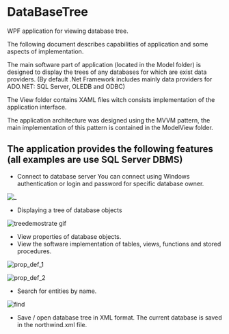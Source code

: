 # DataBaseTree

WPF application for viewing database tree.

The following document describes capabilities of application and some aspects of implementation.

The main software part of application (located in the Model folder) is designed to display the trees of any databases for which are exist data providers. (By default .Net Framework includes mainly data providers for ADO.NET: SQL Server, OLEDB and ODBC)

The View folder contains XAML files witch consists implementation of the application interface.

The application architecture was designed using the MVVM pattern, the main implementation of this pattern is contained in the ModelView folder.

## The application provides the following features (all examples are use SQL Server DBMS)
- Connect to database server
You can connect using Windows authentication or login and password for specific database owner.

![_](https://user-images.githubusercontent.com/29926552/47922739-6dade480-dec0-11e8-8e60-3c909f2d2a93.png)

- Displaying a tree of database objects

![treedemostrate gif](https://user-images.githubusercontent.com/29926552/47922755-7c949700-dec0-11e8-8f55-c1aad0295416.gif)

- View properties of database objects.
- View the software implementation of tables, views, functions and stored procedures.

![prop_def_1](https://user-images.githubusercontent.com/29926552/47923804-06ddfa80-dec3-11e8-93cb-25e490424562.png)

![prop_def_2](https://user-images.githubusercontent.com/29926552/47923809-08a7be00-dec3-11e8-8741-d9243a262f1b.png)

- Search for entities by name.

![find](https://user-images.githubusercontent.com/29926552/47922962-eb71f000-dec0-11e8-9c0a-cb4b944f0693.png)

- Save / open database tree in XML format.
The current database is saved in the northwind.xml file.
